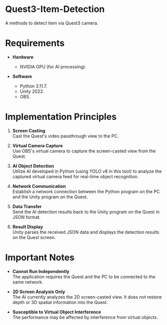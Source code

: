 # Quest3-Item-Detection
A methods to detect item via Quest3 camera.

# Requirements

- **Hardware**  
  - NVIDIA GPU (for AI processing).

- **Software**  
  - Python 3.11.7.  
  - Unity 2022.  
  - OBS.

# Implementation Principles

1. **Screen Casting**  
   Cast the Quest's video passthrough view to the PC.

2. **Virtual Camera Capture**  
   Use OBS's virtual camera to capture the screen-casted view from the Quest.

3. **AI Object Detection**  
   Utilize AI developed in Python (using YOLO v8 in this tool) to analyze the captured virtual camera feed for real-time object recognition.

4. **Network Communication**  
   Establish a network connection between the Python program on the PC and the Unity program on the Quest.

5. **Data Transfer**  
   Send the AI detection results back to the Unity program on the Quest in JSON format.

6. **Result Display**  
   Unity parses the received JSON data and displays the detection results on the Quest screen.

# Important Notes

- **Cannot Run Independently**  
  The application requires the Quest and the PC to be connected to the same network.

- **2D Screen Analysis Only**  
  The AI currently analyzes the 2D screen-casted view. It does not restore depth or 3D spatial information into the Quest.

- **Susceptible to Virtual Object Interference**  
  The performance may be affected by interference from virtual objects.
